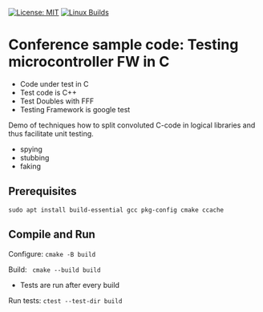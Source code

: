 [![License: MIT](https://img.shields.io/badge/License-MIT-yellow.svg)](https://opensource.org/licenses/MIT)
[![Linux Builds](https://github.com/quattervals/csc/actions/workflows/build_and_test.yml/badge.svg)](https://github.com/quattervals/csc/actions/workflows/build_and_test.yml)


# Conference sample code: Testing microcontroller FW in C

- Code under test in C
- Test code is C++
- Test Doubles with FFF
- Testing Framework is google test

Demo of techniques how to split convoluted C-code in logical libraries and thus facilitate unit testing.
- spying
- stubbing
- faking

## Prerequisites
```
sudo apt install build-essential gcc pkg-config cmake ccache
```

## Compile and Run
Configure: `cmake -B build`

Build: ` cmake --build build`
- Tests are run after every build

Run tests: `ctest --test-dir build`
